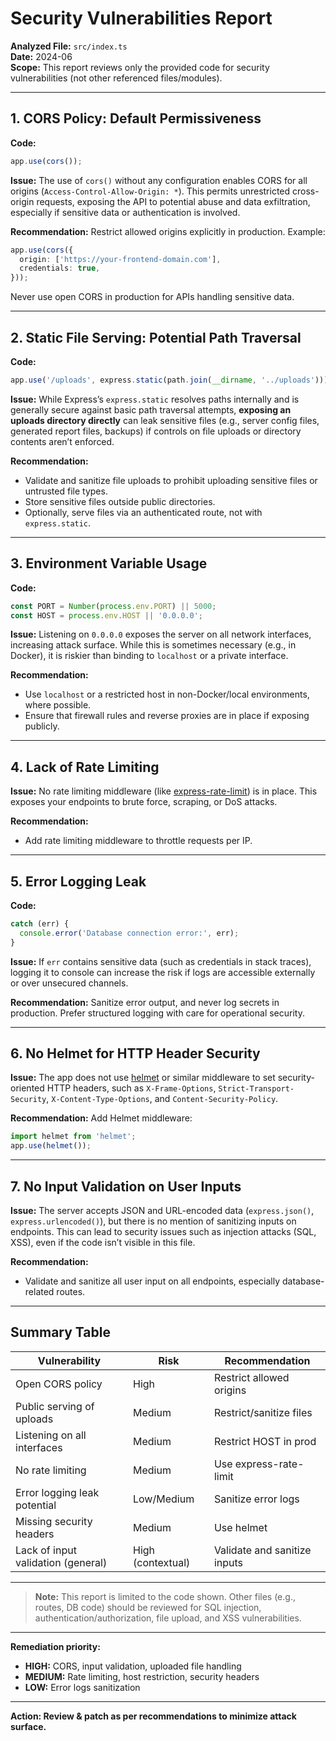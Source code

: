 # Security Vulnerabilities Report

**Analyzed File:** `src/index.ts`  
**Date:** 2024-06  
**Scope:** This report reviews only the provided code for security vulnerabilities (not other referenced files/modules).

---

## 1. CORS Policy: Default Permissiveness

**Code:**
```ts
app.use(cors());
```

**Issue:**
The use of `cors()` without any configuration enables CORS for all origins (`Access-Control-Allow-Origin: *`). This permits unrestricted cross-origin requests, exposing the API to potential abuse and data exfiltration, especially if sensitive data or authentication is involved.

**Recommendation:**
Restrict allowed origins explicitly in production. Example:
```ts
app.use(cors({
  origin: ['https://your-frontend-domain.com'],
  credentials: true,
}));
```
Never use open CORS in production for APIs handling sensitive data.

---

## 2. Static File Serving: Potential Path Traversal

**Code:**
```ts
app.use('/uploads', express.static(path.join(__dirname, '../uploads')));
```

**Issue:**
While Express’s `express.static` resolves paths internally and is generally secure against basic path traversal attempts, **exposing an uploads directory directly** can leak sensitive files (e.g., server config files, generated report files, backups) if controls on file uploads or directory contents aren’t enforced.

**Recommendation:**
- Validate and sanitize file uploads to prohibit uploading sensitive files or untrusted file types.
- Store sensitive files outside public directories.
- Optionally, serve files via an authenticated route, not with `express.static`.

---

## 3. Environment Variable Usage

**Code:**
```ts
const PORT = Number(process.env.PORT) || 5000;
const HOST = process.env.HOST || '0.0.0.0';
```

**Issue:**
Listening on `0.0.0.0` exposes the server on all network interfaces, increasing attack surface. While this is sometimes necessary (e.g., in Docker), it is riskier than binding to `localhost` or a private interface.

**Recommendation:**
- Use `localhost` or a restricted host in non-Docker/local environments, where possible.
- Ensure that firewall rules and reverse proxies are in place if exposing publicly.

---

## 4. Lack of Rate Limiting

**Issue:**
No rate limiting middleware (like [express-rate-limit](https://www.npmjs.com/package/express-rate-limit)) is in place. This exposes your endpoints to brute force, scraping, or DoS attacks.

**Recommendation:**
- Add rate limiting middleware to throttle requests per IP.

---

## 5. Error Logging Leak

**Code:**
```ts
catch (err) {
  console.error('Database connection error:', err);
}
```
**Issue:**
If `err` contains sensitive data (such as credentials in stack traces), logging it to console can increase the risk if logs are accessible externally or over unsecured channels.

**Recommendation:**
Sanitize error output, and never log secrets in production. Prefer structured logging with care for operational security.

---

## 6. No Helmet for HTTP Header Security

**Issue:**
The app does not use [helmet](https://www.npmjs.com/package/helmet) or similar middleware to set security-oriented HTTP headers, such as `X-Frame-Options`, `Strict-Transport-Security`, `X-Content-Type-Options`, and `Content-Security-Policy`.

**Recommendation:**
Add Helmet middleware:
```ts
import helmet from 'helmet';
app.use(helmet());
```

---

## 7. No Input Validation on User Inputs

**Issue:**
The server accepts JSON and URL-encoded data (`express.json()`, `express.urlencoded()`), but there is no mention of sanitizing inputs on endpoints. This can lead to security issues such as injection attacks (SQL, XSS), even if the code isn’t visible in this file.

**Recommendation:**
- Validate and sanitize all user input on all endpoints, especially database-related routes.

---

## Summary Table

| Vulnerability                            | Risk                | Recommendation                |
|------------------------------------------|---------------------|-------------------------------|
| Open CORS policy                         | High                | Restrict allowed origins      |
| Public serving of uploads                | Medium              | Restrict/sanitize files       |
| Listening on all interfaces              | Medium              | Restrict HOST in prod         |
| No rate limiting                         | Medium              | Use express-rate-limit        |
| Error logging leak potential             | Low/Medium          | Sanitize error logs           |
| Missing security headers                 | Medium              | Use helmet                    |
| Lack of input validation (general)       | High (contextual)   | Validate and sanitize inputs  |

---

> **Note:** This report is limited to the code shown. Other files (e.g., routes, DB code) should be reviewed for SQL injection, authentication/authorization, file upload, and XSS vulnerabilities.

---

**Remediation priority:**  
- **HIGH:** CORS, input validation, uploaded file handling  
- **MEDIUM:** Rate limiting, host restriction, security headers  
- **LOW:** Error logs sanitization

---

**Action: Review & patch as per recommendations to minimize attack surface.**